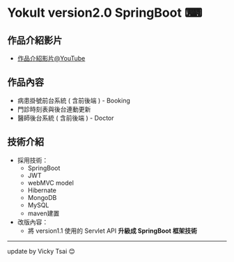 # Yokult version2.0 SpringBoot ⌨
## 作品介紹影片
* [作品介紹影片@YouTube](https://youtu.be/WA7HqjGuXJ4)
## 作品內容
* 病患掛號前台系統 ( 含前後端 ) - Booking
* 門診時刻表與後台連動更新
* 醫師後台系統 ( 含前後端 ) - Doctor
## 技術介紹
* 採用技術：
  * SpringBoot
  * JWT
  * webMVC model
  * Hibernate 
  * MongoDB 
  * MySQL
  * maven建置
* 改版內容：
	* 將 version1.1 使用的 Servlet API **升級成 SpringBoot 框架技術**
---
update by Vicky Tsai 😊
